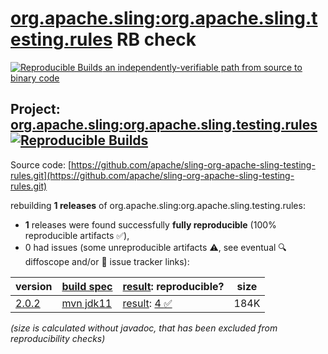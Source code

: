 [org.apache.sling:org.apache.sling.testing.rules](https://central.sonatype.com/artifact/org.apache.sling/org.apache.sling.testing.rules/versions) RB check
=======

[![Reproducible Builds](https://reproducible-builds.org/images/logos/rb.svg) an independently-verifiable path from source to binary code](https://reproducible-builds.org/)

## Project: [org.apache.sling:org.apache.sling.testing.rules](https://central.sonatype.com/artifact/org.apache.sling/org.apache.sling.testing.rules/versions) [![Reproducible Builds](https://img.shields.io/endpoint?url=https://raw.githubusercontent.com/jvm-repo-rebuild/reproducible-central/master/content/org/apache/sling/org.apache.sling.testing.rules/badge.json)](https://github.com/jvm-repo-rebuild/reproducible-central/blob/master/content/org/apache/sling/org.apache.sling.testing.rules/README.md)

Source code: [https://github.com/apache/sling-org-apache-sling-testing-rules.git](https://github.com/apache/sling-org-apache-sling-testing-rules.git)

rebuilding **1 releases** of org.apache.sling:org.apache.sling.testing.rules:
- **1** releases were found successfully **fully reproducible** (100% reproducible artifacts :white_check_mark:),
- 0 had issues (some unreproducible artifacts :warning:, see eventual :mag: diffoscope and/or :memo: issue tracker links):

| version | [build spec](/BUILDSPEC.md) | [result](https://reproducible-builds.org/docs/jvm/): reproducible? | size |
| -- | --------- | ------ | -- |
| [2.0.2](https://central.sonatype.com/artifact/org.apache.sling/org.apache.sling.testing.rules/2.0.2/pom) | [mvn jdk11](org.apache.sling.testing.rules-2.0.2.buildspec) | [result](org.apache.sling.testing.rules-2.0.2.buildinfo): [4 :white_check_mark: ](org.apache.sling.testing.rules-2.0.2.buildcompare) | 184K |

<i>(size is calculated without javadoc, that has been excluded from reproducibility checks)</i>
